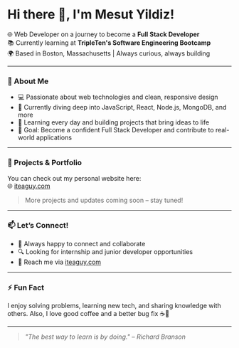 # Hi there 👋, I'm Mesut Yildiz!

🌐 Web Developer on a journey to become a **Full Stack Developer**  
📚 Currently learning at **TripleTen's Software Engineering Bootcamp**  
🌍 Based in Boston, Massachusetts | Always curious, always building

---

### 🚀 About Me
- 💻 Passionate about web technologies and clean, responsive design  
- 🧠 Currently diving deep into JavaScript, React, Node.js, MongoDB, and more  
- 🌱 Learning every day and building projects that bring ideas to life  
- 🎯 Goal: Become a confident Full Stack Developer and contribute to real-world applications

---

### 🔨 Projects & Portfolio
You can check out my personal website here:  
🌐 [iteaguy.com](https://iteaguy.com)

> More projects and updates coming soon – stay tuned!

---

### 📫 Let’s Connect!
- 💬 Always happy to connect and collaborate
- 🔍 Looking for internship and junior developer opportunities
- 📧 Reach me via [iteaguy.com](https://iteaguy.com)

---

### ⚡ Fun Fact
I enjoy solving problems, learning new tech, and sharing knowledge with others. Also, I love good coffee and a better bug fix ☕🐞

---

> *"The best way to learn is by doing." – Richard Branson*
